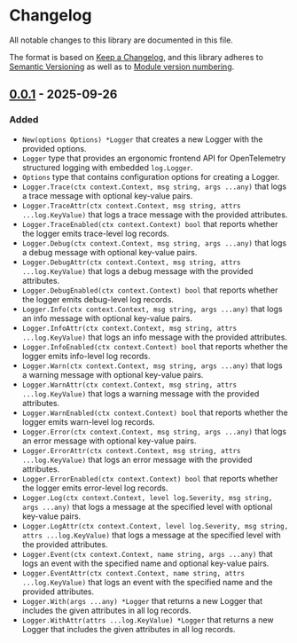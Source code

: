 # Changelog

All notable changes to this library are documented in this file.

The format is based on [Keep a Changelog](https://keepachangelog.com/en/1.1.0/),
and this library adheres to [Semantic Versioning](https://semver.org/spec/v2.0.0.html)
as well as to [Module version numbering](https://go.dev/doc/modules/version-numbers).

## [0.0.1](https://github.com/pellared/olog/releases/tag/v0.0.1) - 2025-09-26

### Added

- `New(options Options) *Logger` that creates a new Logger with the provided options.
- `Logger` type that provides an ergonomic frontend API for OpenTelemetry structured logging with embedded `log.Logger`.
- `Options` type that contains configuration options for creating a Logger.
- `Logger.Trace(ctx context.Context, msg string, args ...any)` that logs a trace message with optional key-value pairs.
- `Logger.TraceAttr(ctx context.Context, msg string, attrs ...log.KeyValue)` that logs a trace message with the provided attributes.
- `Logger.TraceEnabled(ctx context.Context) bool` that reports whether the logger emits trace-level log records.
- `Logger.Debug(ctx context.Context, msg string, args ...any)` that logs a debug message with optional key-value pairs.
- `Logger.DebugAttr(ctx context.Context, msg string, attrs ...log.KeyValue)` that logs a debug message with the provided attributes.
- `Logger.DebugEnabled(ctx context.Context) bool` that reports whether the logger emits debug-level log records.
- `Logger.Info(ctx context.Context, msg string, args ...any)` that logs an info message with optional key-value pairs.
- `Logger.InfoAttr(ctx context.Context, msg string, attrs ...log.KeyValue)` that logs an info message with the provided attributes.
- `Logger.InfoEnabled(ctx context.Context) bool` that reports whether the logger emits info-level log records.
- `Logger.Warn(ctx context.Context, msg string, args ...any)` that logs a warning message with optional key-value pairs.
- `Logger.WarnAttr(ctx context.Context, msg string, attrs ...log.KeyValue)` that logs a warning message with the provided attributes.
- `Logger.WarnEnabled(ctx context.Context) bool` that reports whether the logger emits warn-level log records.
- `Logger.Error(ctx context.Context, msg string, args ...any)` that logs an error message with optional key-value pairs.
- `Logger.ErrorAttr(ctx context.Context, msg string, attrs ...log.KeyValue)` that logs an error message with the provided attributes.
- `Logger.ErrorEnabled(ctx context.Context) bool` that reports whether the logger emits error-level log records.
- `Logger.Log(ctx context.Context, level log.Severity, msg string, args ...any)` that logs a message at the specified level with optional key-value pairs.
- `Logger.LogAttr(ctx context.Context, level log.Severity, msg string, attrs ...log.KeyValue)` that logs a message at the specified level with the provided attributes.
- `Logger.Event(ctx context.Context, name string, args ...any)` that logs an event with the specified name and optional key-value pairs.
- `Logger.EventAttr(ctx context.Context, name string, attrs ...log.KeyValue)` that logs an event with the specified name and the provided attributes.
- `Logger.With(args ...any) *Logger` that returns a new Logger that includes the given attributes in all log records.
- `Logger.WithAttr(attrs ...log.KeyValue) *Logger` that returns a new Logger that includes the given attributes in all log records.

<!-- markdownlint-configure-file
{
  "MD024": {
    "siblings_only": true
  }
}
-->
